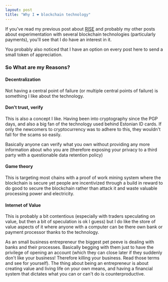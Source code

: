 ```yaml
---
layout: post
title: "Why I ❤️ blockchain technology"
---
```


If you've read my previous post about [RISE](/2018/07/23/rise-2018-retrospective.html) and probably my other posts about experimentation with several blockchain technologies (particularly payments), you'll see that I do have an interest in it.

You probably also noticed that I have an option on every post here to send a small token of appreciation.

### So What are my Reasons?

#### Decentralization

Not having a central point of failure (or multiple central points of failure) is something I like about the technology.


#### Don't trust, verify

This is also a concept I like. Having been into cryptography since the PGP days, and also a big fan of the technology used behind Estonian ID cards. If only the newcomers to cryptocurrency was to adhere to this, they wouldn't fall for the scams so easily.

Basically anyone can verify what you own without providing any more information about who you are (therefore exposing your privacy to a third party with a questionable data retention policy)

#### Game theory

This is targeting most chains with a proof of work mining system where the blockchain is secure yet people are incentivized through a build in reward to do good to secure the blockchain rather than attack it and waste valuable processing power and electricity.

####  Internet of Value

This is probably a bit contentious (especially with traders speculating on value, but then a bit of speculation is ok I guess) but I do like the store of value aspects of it where anyone with a computer can be there own bank or payment processor thanks to the technology.

As an small business entrepreneur the biggest pet peeve is dealing with banks and their processes. Basically begging with them just to have the privilege of opening an account (which they can close later if they suddenly don't like your business! Therefore killing your business. Read those terms and see for yourself). The thing about being an entrepreneur is about creating value and living life on your own means, and having a financial system that dictates what you can or can't do is counterproductive.
